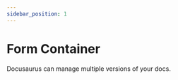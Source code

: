 ```yaml
---
sidebar_position: 1
---
```


# Form Container

Docusaurus can manage multiple versions of your docs.
